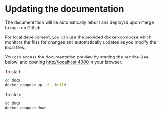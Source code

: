 # Updating the documentation

The documentation will be automatically rebuilt and deployed upon merge to main on Github.

For local development, you can use the provided docker-compose which monitors the files for
changes and automatically updates as you modify the local files.

You can access the documentation preview by starting the service (see below) and opening
[http://localhost:4000](http://localhost:4000) in your browser.


To start:
```bash
cd docs
docker compose up -d --build
```

To stop:
```bash
cd docs
docker compose down
```

